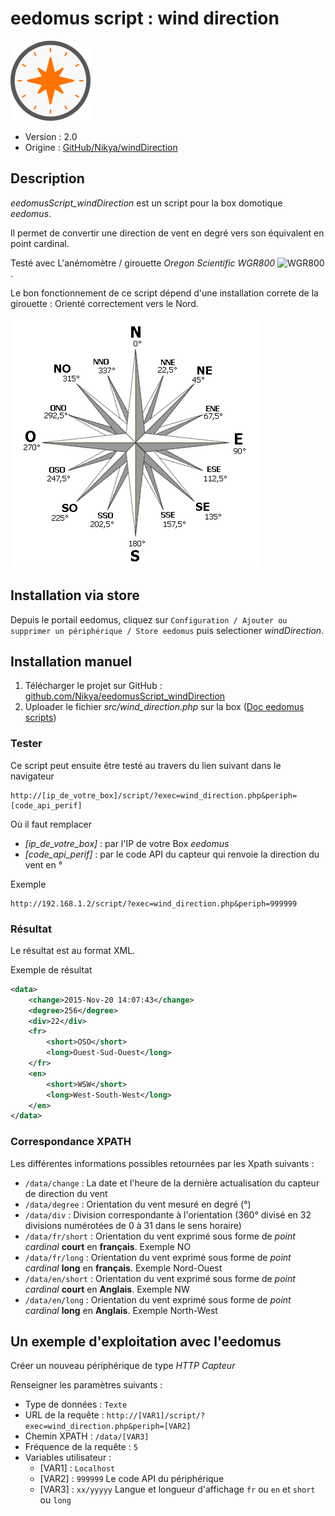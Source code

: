 # eedomus script : wind direction

![Nikya Compas](dist/img/windrose-compass.png "Rose des vents")

* Version : 2.0
* Origine : [GitHub/Nikya/windDirection](https://github.com/Nikya/eedomusScript_windDirection "Origine sur GitHub")


## Description
*eedomusScript_windDirection* est un script pour la box domotique *eedomus*.

Il permet de convertir une direction de vent en degré vers son équivalent en point cardinal.

Testé avec L'anémomètre / girouette *Oregon Scientific WGR800* ![WGR800](https://secure.eedomus.com/img/mdm/periph/WGR800.png "Oregon Scientific WGR800").

Le bon fonctionnement de ce script dépend d'une installation correte de la girouette : Orienté correctement vers le Nord.

![rosevents](rosevents.gif "Rose des vents")

## Installation via store

Depuis le portail eedomus, cliquez sur `Configuration / Ajouter ou supprimer un périphérique / Store eedomus` puis selectioner _windDirection_.

## Installation manuel
1. Télécharger le projet sur GitHub : [github.com/Nikya/eedomusScript_windDirection](https://github.com/Nikya/eedomusScript_windDirection/archive/master.zip)
1. Uploader le fichier *src/wind_direction.php* sur la box ([Doc eedomus scripts](http://doc.eedomus.com/view/Scripts#Script_HTTP_sur_la_box_eedomus))

### Tester
Ce script peut ensuite être testé au travers du lien suivant dans le navigateur

	http://[ip_de_votre_box]/script/?exec=wind_direction.php&periph=[code_api_perif]

Où il faut remplacer
- *[ip_de_votre_box]* : par l'IP de votre Box *eedomus*
- *[code_api_perif]* : par le code API du capteur qui renvoie la direction du vent en °

Exemple

	http://192.168.1.2/script/?exec=wind_direction.php&periph=999999

### Résultat
Le résultat est au format XML.

Exemple de résultat
```xml
<data>
	<change>2015-Nov-20 14:07:43</change>
	<degree>256</degree>
	<div>22</div>
	<fr>
		<short>OSO</short>
		<long>Ouest-Sud-Ouest</long>
	</fr>
	<en>
		<short>WSW</short>
		<long>West-South-West</long>
	</en>
</data>
```

### Correspondance XPATH

Les différentes informations possibles retournées par les Xpath suivants :

- ```/data/change``` : La date et l'heure de la dernière actualisation du capteur de direction du vent
- ```/data/degree``` : Orientation du vent mesuré en degré (°)
- ```/data/div``` : Division correspondante à l'orientation (360° divisé en  32 divisions numérotées de 0 à 31 dans le sens horaire)
- ```/data/fr/short``` : Orientation du vent exprimé sous forme de *point cardinal* **court** en **français**. Exemple NO
- ```/data/fr/long``` : Orientation du vent exprimé sous forme de *point cardinal* **long** en **français**. Exemple Nord-Ouest
- ```/data/en/short``` : Orientation du vent exprimé sous forme de *point cardinal* **court** en **Anglais**. Exemple NW
- ```/data/en/long``` : Orientation du vent exprimé sous forme de *point cardinal* **long** en **Anglais**. Exemple North-West

## Un exemple d'exploitation avec l'eedomus

Créer un nouveau périphérique de type *HTTP Capteur*

Renseigner les paramètres suivants :

- Type de données : ```Texte```
- URL de la requête : ```http://[VAR1]/script/?exec=wind_direction.php&periph=[VAR2]```
- Chemin XPATH : ```/data/[VAR3]```
- Fréquence de la requête : ```5```
- Variables utilisateur :
	- [VAR1] : ```Localhost```
	- [VAR2] : ```999999``` Le code API du périphérique
	- [VAR3] : ```xx/yyyyy``` Langue et longueur d'affichage `fr` ou `en` et `short` ou `long`
